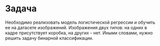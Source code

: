 # Задача
Необходимо реализовать модель логистической регрессии и обучить ее на датасете изображений. Изображения двух типов: на одних в кадре присутствует коробка, на других - нет. Иными словами, нужно решить задачу бинарной классификации.